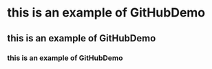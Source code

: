 # this is an example of GitHubDemo
## this is an example of GitHubDemo
### this is an example of GitHubDemo
